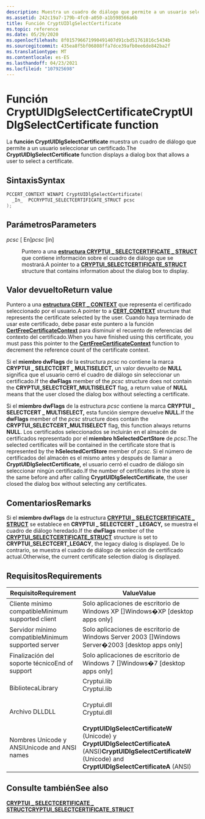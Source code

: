 ```yaml
---
description: Muestra un cuadro de diálogo que permite a un usuario seleccionar un certificado.
ms.assetid: 242c19a7-179b-4fc0-a050-a1b598566a6b
title: Función CryptUIDlgSelectCertificate
ms.topic: reference
ms.date: 05/29/2020
ms.openlocfilehash: 8f015796671990491407d91cbd51761816c5434b
ms.sourcegitcommit: 435ea8f5bf06808ffa7dce39afb0ee6de842ba2f
ms.translationtype: MT
ms.contentlocale: es-ES
ms.lasthandoff: 04/23/2021
ms.locfileid: "107925698"
---
```

# <a name="cryptuidlgselectcertificate-function"></a><span data-ttu-id="0a6fa-103">Función CryptUIDlgSelectCertificate</span><span class="sxs-lookup"><span data-stu-id="0a6fa-103">CryptUIDlgSelectCertificate function</span></span>

<span data-ttu-id="0a6fa-104">La **función CryptUIDlgSelectCertificate** muestra un cuadro de diálogo que permite a un usuario seleccionar un certificado.</span><span class="sxs-lookup"><span data-stu-id="0a6fa-104">The **CryptUIDlgSelectCertificate** function displays a dialog box that allows a user to select a certificate.</span></span>

## <a name="syntax"></a><span data-ttu-id="0a6fa-105">Sintaxis</span><span class="sxs-lookup"><span data-stu-id="0a6fa-105">Syntax</span></span>


```C++
PCCERT_CONTEXT WINAPI CryptUIDlgSelectCertificate(
  _In_  PCCRYPTUI_SELECTCERTIFICATE_STRUCT pcsc
);
```



## <a name="parameters"></a><span data-ttu-id="0a6fa-106">Parámetros</span><span class="sxs-lookup"><span data-stu-id="0a6fa-106">Parameters</span></span>

<dl> <dt>

<span data-ttu-id="0a6fa-107">*pcsc* \[ En\]</span><span class="sxs-lookup"><span data-stu-id="0a6fa-107">*pcsc* \[in\]</span></span>
</dt> <dd>

<span data-ttu-id="0a6fa-108">Puntero a una [**estructura CRYPTUI \_ SELECTCERTIFICATE \_ STRUCT**](cryptui-selectcertificate-struct.md) que contiene información sobre el cuadro de diálogo que se mostrará.</span><span class="sxs-lookup"><span data-stu-id="0a6fa-108">A pointer to a [**CRYPTUI\_SELECTCERTIFICATE\_STRUCT**](cryptui-selectcertificate-struct.md) structure that contains information about the dialog box to display.</span></span>

</dd> </dl>

## <a name="return-value"></a><span data-ttu-id="0a6fa-109">Valor devuelto</span><span class="sxs-lookup"><span data-stu-id="0a6fa-109">Return value</span></span>

<span data-ttu-id="0a6fa-110">Puntero a una [**estructura CERT \_ CONTEXT**](/windows/win32/api/Wincrypt/ns-wincrypt-cert_context) que representa el certificado seleccionado por el usuario.</span><span class="sxs-lookup"><span data-stu-id="0a6fa-110">A pointer to a [**CERT\_CONTEXT**](/windows/win32/api/Wincrypt/ns-wincrypt-cert_context) structure that represents the certificate selected by the user.</span></span> <span data-ttu-id="0a6fa-111">Cuando haya terminado de usar este certificado, debe pasar este puntero a la función [**CertFreeCertificateContext**](/windows/win32/api/wincrypt/nf-wincrypt-certfreecertificatecontext) para disminuir el recuento de referencias del contexto del certificado.</span><span class="sxs-lookup"><span data-stu-id="0a6fa-111">When you have finished using this certificate, you must pass this pointer to the [**CertFreeCertificateContext**](/windows/win32/api/wincrypt/nf-wincrypt-certfreecertificatecontext) function to decrement the reference count of the certificate context.</span></span>

<span data-ttu-id="0a6fa-112">Si el **miembro dwFlags** de la estructura *pcsc* no contiene la marca **CRYPTUI \_ SELECTCERT \_ MULTISELECT,** un valor devuelto de **NULL** significa que el usuario cerró el cuadro de diálogo sin seleccionar un certificado.</span><span class="sxs-lookup"><span data-stu-id="0a6fa-112">If the **dwFlags** member of the *pcsc* structure does not contain the **CRYPTUI\_SELECTCERT\_MULTISELECT** flag, a return value of **NULL** means that the user closed the dialog box without selecting a certificate.</span></span>

<span data-ttu-id="0a6fa-113">Si el **miembro dwFlags** de la estructura *pcsc* contiene la marca **CRYPTUI \_ SELECTCERT \_ MULTISELECT,** esta función siempre devuelve **NULL.**</span><span class="sxs-lookup"><span data-stu-id="0a6fa-113">If the **dwFlags** member of the *pcsc* structure does contain the **CRYPTUI\_SELECTCERT\_MULTISELECT** flag, this function always returns **NULL**.</span></span> <span data-ttu-id="0a6fa-114">Los certificados seleccionados se incluirán en el almacén de certificados representado por el **miembro hSelectedCertStore** de *pcsc*.</span><span class="sxs-lookup"><span data-stu-id="0a6fa-114">The selected certificates will be contained in the certificate store that is represented by the **hSelectedCertStore** member of *pcsc*.</span></span> <span data-ttu-id="0a6fa-115">Si el número de certificados del almacén es el mismo antes y después de llamar a **CryptUIDlgSelectCertificate,** el usuario cerró el cuadro de diálogo sin seleccionar ningún certificado.</span><span class="sxs-lookup"><span data-stu-id="0a6fa-115">If the number of certificates in the store is the same before and after calling **CryptUIDlgSelectCertificate**, the user closed the dialog box without selecting any certificates.</span></span>

## <a name="remarks"></a><span data-ttu-id="0a6fa-116">Comentarios</span><span class="sxs-lookup"><span data-stu-id="0a6fa-116">Remarks</span></span>

<span data-ttu-id="0a6fa-117">Si el **miembro dwFlags** de la estructura [**CRYPTUI \_ SELECTCERTIFICATE \_ STRUCT**](cryptui-selectcertificate-struct.md) se establece en **CRYPTUI \_ SELECTCERT \_ LEGACY,** se muestra el cuadro de diálogo heredado.</span><span class="sxs-lookup"><span data-stu-id="0a6fa-117">If the **dwFlags** member of the [**CRYPTUI\_SELECTCERTIFICATE\_STRUCT**](cryptui-selectcertificate-struct.md) structure is set to **CRYPTUI\_SELECTCERT\_LEGACY**, the legacy dialog is displayed.</span></span> <span data-ttu-id="0a6fa-118">De lo contrario, se muestra el cuadro de diálogo de selección de certificado actual.</span><span class="sxs-lookup"><span data-stu-id="0a6fa-118">Otherwise, the current certificate selection dialog is displayed.</span></span>

## <a name="requirements"></a><span data-ttu-id="0a6fa-119">Requisitos</span><span class="sxs-lookup"><span data-stu-id="0a6fa-119">Requirements</span></span>



| <span data-ttu-id="0a6fa-120">Requisito</span><span class="sxs-lookup"><span data-stu-id="0a6fa-120">Requirement</span></span> | <span data-ttu-id="0a6fa-121">Value</span><span class="sxs-lookup"><span data-stu-id="0a6fa-121">Value</span></span> |
|-------------------------------------|---------------------------------------------------------------------------------------------------|
| <span data-ttu-id="0a6fa-122">Cliente mínimo compatible</span><span class="sxs-lookup"><span data-stu-id="0a6fa-122">Minimum supported client</span></span><br/> | <span data-ttu-id="0a6fa-123">Solo aplicaciones de escritorio de Windows XP \[\]</span><span class="sxs-lookup"><span data-stu-id="0a6fa-123">Windows�XP \[desktop apps only\]</span></span><br/>                                                       |
| <span data-ttu-id="0a6fa-124">Servidor mínimo compatible</span><span class="sxs-lookup"><span data-stu-id="0a6fa-124">Minimum supported server</span></span><br/> | <span data-ttu-id="0a6fa-125">Solo aplicaciones de escritorio de Windows Server 2003 \[\]</span><span class="sxs-lookup"><span data-stu-id="0a6fa-125">Windows Server�2003 \[desktop apps only\]</span></span><br/>                                              |
| <span data-ttu-id="0a6fa-126">Finalización del soporte técnico</span><span class="sxs-lookup"><span data-stu-id="0a6fa-126">End of support</span></span><br/> | <span data-ttu-id="0a6fa-127">Solo aplicaciones de escritorio de Windows 7 \[\]</span><span class="sxs-lookup"><span data-stu-id="0a6fa-127">Windows�7 \[desktop apps only\]</span></span><br/>                                                       |
| <span data-ttu-id="0a6fa-128">Biblioteca</span><span class="sxs-lookup"><span data-stu-id="0a6fa-128">Library</span></span><br/>                  | <dl> <span data-ttu-id="0a6fa-129"><dt>Cryptui.lib</dt></span><span class="sxs-lookup"><span data-stu-id="0a6fa-129"><dt>Cryptui.lib</dt></span></span> </dl>            |
| <span data-ttu-id="0a6fa-130">Archivo DLL</span><span class="sxs-lookup"><span data-stu-id="0a6fa-130">DLL</span></span><br/>                      | <dl> <span data-ttu-id="0a6fa-131"><dt>Cryptui.dll</dt></span><span class="sxs-lookup"><span data-stu-id="0a6fa-131"><dt>Cryptui.dll</dt></span></span> </dl>            |
| <span data-ttu-id="0a6fa-132">Nombres Unicode y ANSI</span><span class="sxs-lookup"><span data-stu-id="0a6fa-132">Unicode and ANSI names</span></span><br/>   | <span data-ttu-id="0a6fa-133">**CryptUIDlgSelectCertificateW** (Unicode) y **CryptUIDlgSelectCertificateA** (ANSI)</span><span class="sxs-lookup"><span data-stu-id="0a6fa-133">**CryptUIDlgSelectCertificateW** (Unicode) and **CryptUIDlgSelectCertificateA** (ANSI)</span></span><br/> |



## <a name="see-also"></a><span data-ttu-id="0a6fa-134">Consulte también</span><span class="sxs-lookup"><span data-stu-id="0a6fa-134">See also</span></span>

<dl> <dt>

[<span data-ttu-id="0a6fa-135">**CRYPTUI \_ SELECTCERTIFICATE \_ STRUCT**</span><span class="sxs-lookup"><span data-stu-id="0a6fa-135">**CRYPTUI\_SELECTCERTIFICATE\_STRUCT**</span></span>](cryptui-selectcertificate-struct.md)
</dt> </dl>






